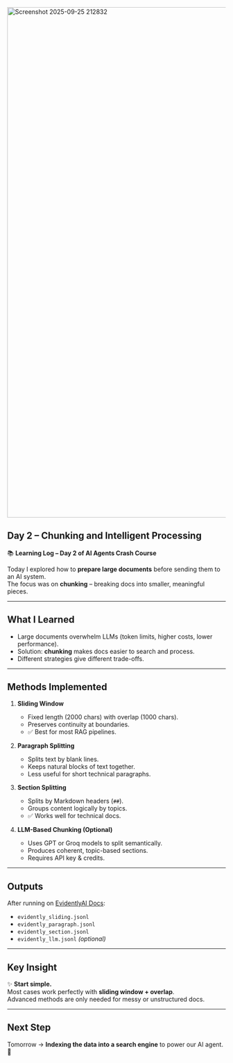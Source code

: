 <img width="1608" height="1174" alt="Screenshot 2025-09-25 212832" src="https://github.com/user-attachments/assets/7d759821-550a-4307-8a86-6d87ba4d67aa" />


## Day 2 – Chunking and Intelligent Processing

📚 **Learning Log – Day 2 of AI Agents Crash Course**

Today I explored how to **prepare large documents** before sending them to an AI system.  
The focus was on **chunking** – breaking docs into smaller, meaningful pieces.

---

## What I Learned
- Large documents overwhelm LLMs (token limits, higher costs, lower performance).
- Solution: **chunking** makes docs easier to search and process.
- Different strategies give different trade-offs.

---

## Methods Implemented
1. **Sliding Window**
   - Fixed length (2000 chars) with overlap (1000 chars).  
   - Preserves continuity at boundaries.  
   - ✅ Best for most RAG pipelines.

2. **Paragraph Splitting**
   - Splits text by blank lines.  
   - Keeps natural blocks of text together.  
   - Less useful for short technical paragraphs.

3. **Section Splitting**
   - Splits by Markdown headers (`##`).  
   - Groups content logically by topics.  
   - ✅ Works well for technical docs.

4. **LLM-Based Chunking (Optional)**
   - Uses GPT or Groq models to split semantically.  
   - Produces coherent, topic-based sections.  
   - Requires API key & credits.

---

## Outputs
After running on [EvidentlyAI Docs](https://github.com/evidentlyai/docs):
- `evidently_sliding.jsonl`  
- `evidently_paragraph.jsonl`  
- `evidently_section.jsonl`  
- `evidently_llm.jsonl` *(optional)*

---

## Key Insight
✨ **Start simple.**  
Most cases work perfectly with **sliding window + overlap**.  
Advanced methods are only needed for messy or unstructured docs.

---

## Next Step
Tomorrow → **Indexing the data into a search engine** to power our AI agent. 🚀

